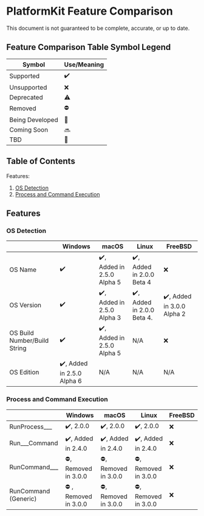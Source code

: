 # PlatformKit Feature Comparison
This document is not guaranteed to be complete, accurate, or up to date.

## Feature Comparison Table Symbol Legend
| Symbol | Use/Meaning |
|-|-|
| Supported | :heavy_check_mark: |
| Unsupported | :x: | 
| Deprecated | :warning: |
| Removed | :no_entry: |
| Being Developed | :construction: |
| Coming Soon | :soon: |
| TBD | :date: |


## Table of Contents

Features:
1) [OS Detection](#os-detection)
2) [Process and Command Execution](#process-and-command-execution)

## Features

### OS Detection
| | Windows | macOS | Linux | FreeBSD |
|-|-|-|-|-|
| OS Name | :heavy_check_mark: | :heavy_check_mark:, Added in 2.5.0 Alpha 5 | :heavy_check_mark:, Added in 2.0.0 Beta 4 | :x: |
| OS Version | :heavy_check_mark: | :heavy_check_mark:, Added in 2.5.0 Alpha 3 | :heavy_check_mark:, Added in 2.0.0 Beta 4. | :heavy_check_mark:, Added in 3.0.0 Alpha 2 |
| OS Build Number/Build String | :heavy_check_mark: | :heavy_check_mark:, Added in 2.5.0 Alpha 5 | N/A | :x: |
| OS Edition | :heavy_check_mark:, Added in 2.5.0 Alpha 6 | N/A | N/A | N/A |

### Process and Command Execution
| | Windows | macOS | Linux | FreeBSD |
|-|-|-|-|-|
| RunProcess___ | ✔️, 2.0.0 | ✔️, 2.0.0 | ✔️, 2.0.0 | :x: |
| Run___Command | :heavy_check_mark:, Added in 2.4.0 | :heavy_check_mark:, Added in 2.4.0 | :heavy_check_mark:, Added in 2.4.0 | :x: |
| RunCommand___ | :no_entry:, Removed in 3.0.0 | :no_entry:, Removed in 3.0.0 | :no_entry:, Removed in 3.0.0 | :x: |
| RunCommand (Generic) | :no_entry: , Removed in 3.0.0 | :no_entry:, Removed in 3.0.0 | :no_entry:, Removed in 3.0.0 | :x: |
